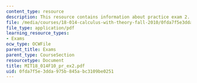 ```yaml
---
content_type: resource
description: This resource contains information about practice exam 2.
file: /media/courses/18-014-calculus-with-theory-fall-2010/0fda7f5e3dda975b845abc3109be0251_MIT18_014F10_pr_ex2.pdf
file_type: application/pdf
learning_resource_types:
- Exams
ocw_type: OCWFile
parent_title: Exams
parent_type: CourseSection
resourcetype: Document
title: MIT18_014F10_pr_ex2.pdf
uid: 0fda7f5e-3dda-975b-845a-bc3109be0251
---
```

